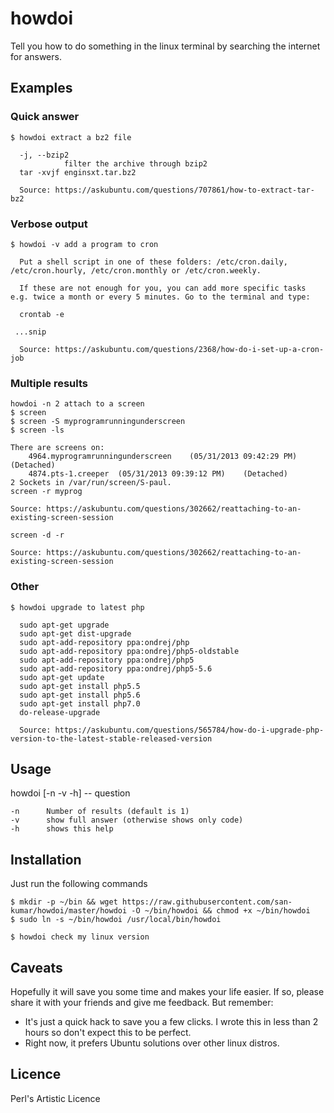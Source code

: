 # howdoi

Tell you how to do something in the linux terminal by searching the internet for answers. 

## Examples

### Quick answer
````shell script
$ howdoi extract a bz2 file

  -j, --bzip2
            filter the archive through bzip2
  tar -xvjf enginsxt.tar.bz2
  
  Source: https://askubuntu.com/questions/707861/how-to-extract-tar-bz2
```` 

### Verbose output
````shell script
$ howdoi -v add a program to cron

  Put a shell script in one of these folders: /etc/cron.daily, /etc/cron.hourly, /etc/cron.monthly or /etc/cron.weekly. 
  
  If these are not enough for you, you can add more specific tasks e.g. twice a month or every 5 minutes. Go to the terminal and type:
  
  crontab -e
  
 ...snip
  
  Source: https://askubuntu.com/questions/2368/how-do-i-set-up-a-cron-job
````

### Multiple results
````shell script
howdoi -n 2 attach to a screen
$ screen
$ screen -S myprogramrunningunderscreen
$ screen -ls

There are screens on:
    4964.myprogramrunningunderscreen    (05/31/2013 09:42:29 PM)    (Detached)
    4874.pts-1.creeper  (05/31/2013 09:39:12 PM)    (Detached)
2 Sockets in /var/run/screen/S-paul.
screen -r myprog

Source: https://askubuntu.com/questions/302662/reattaching-to-an-existing-screen-session

screen -d -r

Source: https://askubuntu.com/questions/302662/reattaching-to-an-existing-screen-session
````

### Other
````shell script
$ howdoi upgrade to latest php

  sudo apt-get upgrade
  sudo apt-get dist-upgrade
  sudo apt-add-repository ppa:ondrej/php
  sudo apt-add-repository ppa:ondrej/php5-oldstable
  sudo apt-add-repository ppa:ondrej/php5
  sudo apt-add-repository ppa:ondrej/php5-5.6
  sudo apt-get update
  sudo apt-get install php5.5
  sudo apt-get install php5.6
  sudo apt-get install php7.0
  do-release-upgrade
  
  Source: https://askubuntu.com/questions/565784/how-do-i-upgrade-php-version-to-the-latest-stable-released-version
```` 

## Usage
 
howdoi [-n -v -h] -- question

   	-n		Number of results (default is 1)
   	-v		show full answer (otherwise shows only code)
   	-h		shows this help

## Installation

Just run the following commands

````shell script
$ mkdir -p ~/bin && wget https://raw.githubusercontent.com/san-kumar/howdoi/master/howdoi -O ~/bin/howdoi && chmod +x ~/bin/howdoi
$ sudo ln -s ~/bin/howdoi /usr/local/bin/howdoi

$ howdoi check my linux version
```` 

## Caveats

Hopefully it will save you some time and makes your life easier. 
If so, please share it with your friends and give me feedback. But remember:

- It's just a quick hack to save you a few clicks. I wrote this in less than 2 hours so don't expect this to be perfect.
- Right now, it prefers Ubuntu solutions over other linux distros.
 	   	
## Licence   	

Perl's Artistic Licence